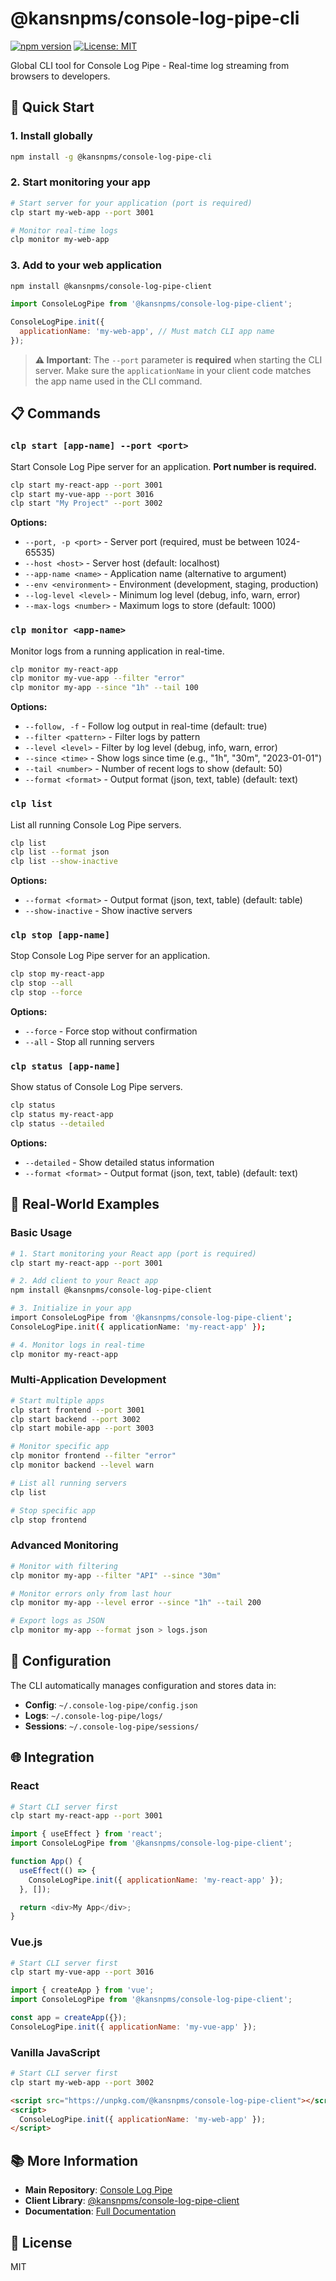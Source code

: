 # @kansnpms/console-log-pipe-cli

[![npm version](https://img.shields.io/npm/v/@kansnpms/console-log-pipe-cli.svg)](https://www.npmjs.com/package/@kansnpms/console-log-pipe-cli)
[![License: MIT](https://img.shields.io/badge/License-MIT-yellow.svg)](https://opensource.org/licenses/MIT)

Global CLI tool for Console Log Pipe - Real-time log streaming from browsers to developers.

## 🚀 Quick Start

### 1. Install globally

```bash
npm install -g @kansnpms/console-log-pipe-cli
```

### 2. Start monitoring your app

```bash
# Start server for your application (port is required)
clp start my-web-app --port 3001

# Monitor real-time logs
clp monitor my-web-app
```

### 3. Add to your web application

```bash
npm install @kansnpms/console-log-pipe-client
```

```javascript
import ConsoleLogPipe from '@kansnpms/console-log-pipe-client';

ConsoleLogPipe.init({
  applicationName: 'my-web-app', // Must match CLI app name
});
```

> **⚠️ Important**: The `--port` parameter is **required** when starting the CLI server. Make sure
> the `applicationName` in your client code matches the app name used in the CLI command.

## 📋 Commands

### `clp start [app-name] --port <port>`

Start Console Log Pipe server for an application. **Port number is required.**

```bash
clp start my-react-app --port 3001
clp start my-vue-app --port 3016
clp start "My Project" --port 3002
```

**Options:**

- `--port, -p <port>` - Server port (required, must be between 1024-65535)
- `--host <host>` - Server host (default: localhost)
- `--app-name <name>` - Application name (alternative to argument)
- `--env <environment>` - Environment (development, staging, production)
- `--log-level <level>` - Minimum log level (debug, info, warn, error)
- `--max-logs <number>` - Maximum logs to store (default: 1000)

### `clp monitor <app-name>`

Monitor logs from a running application in real-time.

```bash
clp monitor my-react-app
clp monitor my-vue-app --filter "error"
clp monitor my-app --since "1h" --tail 100
```

**Options:**

- `--follow, -f` - Follow log output in real-time (default: true)
- `--filter <pattern>` - Filter logs by pattern
- `--level <level>` - Filter by log level (debug, info, warn, error)
- `--since <time>` - Show logs since time (e.g., "1h", "30m", "2023-01-01")
- `--tail <number>` - Number of recent logs to show (default: 50)
- `--format <format>` - Output format (json, text, table) (default: text)

### `clp list`

List all running Console Log Pipe servers.

```bash
clp list
clp list --format json
clp list --show-inactive
```

**Options:**

- `--format <format>` - Output format (json, text, table) (default: table)
- `--show-inactive` - Show inactive servers

### `clp stop [app-name]`

Stop Console Log Pipe server for an application.

```bash
clp stop my-react-app
clp stop --all
clp stop --force
```

**Options:**

- `--force` - Force stop without confirmation
- `--all` - Stop all running servers

### `clp status [app-name]`

Show status of Console Log Pipe servers.

```bash
clp status
clp status my-react-app
clp status --detailed
```

**Options:**

- `--detailed` - Show detailed status information
- `--format <format>` - Output format (json, text, table) (default: text)

## 🎯 Real-World Examples

### Basic Usage

```bash
# 1. Start monitoring your React app (port is required)
clp start my-react-app --port 3001

# 2. Add client to your React app
npm install @kansnpms/console-log-pipe-client

# 3. Initialize in your app
import ConsoleLogPipe from '@kansnpms/console-log-pipe-client';
ConsoleLogPipe.init({ applicationName: 'my-react-app' });

# 4. Monitor logs in real-time
clp monitor my-react-app
```

### Multi-Application Development

```bash
# Start multiple apps
clp start frontend --port 3001
clp start backend --port 3002
clp start mobile-app --port 3003

# Monitor specific app
clp monitor frontend --filter "error"
clp monitor backend --level warn

# List all running servers
clp list

# Stop specific app
clp stop frontend
```

### Advanced Monitoring

```bash
# Monitor with filtering
clp monitor my-app --filter "API" --since "30m"

# Monitor errors only from last hour
clp monitor my-app --level error --since "1h" --tail 200

# Export logs as JSON
clp monitor my-app --format json > logs.json
```

## 🔧 Configuration

The CLI automatically manages configuration and stores data in:

- **Config**: `~/.console-log-pipe/config.json`
- **Logs**: `~/.console-log-pipe/logs/`
- **Sessions**: `~/.console-log-pipe/sessions/`

## 🌐 Integration

### React

```bash
# Start CLI server first
clp start my-react-app --port 3001
```

```javascript
import { useEffect } from 'react';
import ConsoleLogPipe from '@kansnpms/console-log-pipe-client';

function App() {
  useEffect(() => {
    ConsoleLogPipe.init({ applicationName: 'my-react-app' });
  }, []);

  return <div>My App</div>;
}
```

### Vue.js

```bash
# Start CLI server first
clp start my-vue-app --port 3016
```

```javascript
import { createApp } from 'vue';
import ConsoleLogPipe from '@kansnpms/console-log-pipe-client';

const app = createApp({});
ConsoleLogPipe.init({ applicationName: 'my-vue-app' });
```

### Vanilla JavaScript

```bash
# Start CLI server first
clp start my-web-app --port 3002
```

```html
<script src="https://unpkg.com/@kansnpms/console-log-pipe-client"></script>
<script>
  ConsoleLogPipe.init({ applicationName: 'my-web-app' });
</script>
```

## 📚 More Information

- **Main Repository**: [Console Log Pipe](https://github.com/kgptapps/consolelogpipe)
- **Client Library**:
  [@kansnpms/console-log-pipe-client](https://www.npmjs.com/package/@kansnpms/console-log-pipe-client)
- **Documentation**: [Full Documentation](https://github.com/kgptapps/consolelogpipe#readme)

## 📄 License

MIT
